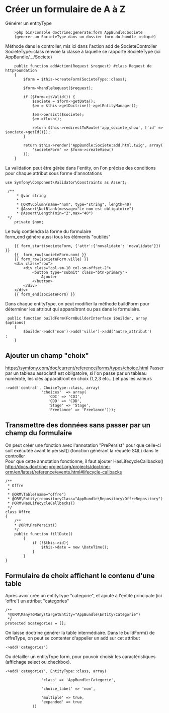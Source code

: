Créer un formulaire de A à Z
===

Générer un entityType

        >php bin/console doctrine:generate:form AppBundle:Societe
        (generer un SocieteType dans un dossier form du bundle indiqué)

Méthode dans le controller, mis ici dans l'action add de SocieteController
SocieteType::class renvoie la classe à laquelle se rapporte SocieteType (ici AppBundle/.../Societe)

        public function addAction(Request $request) #class Request de httpFoundation
        {
            $form = $this->createForm(SocieteType::class);
    
            $form->handleRequest($request);
    
            if ($form->isValid()) {
                $societe = $form->getData();
                $em = $this->getDoctrine()->getEntityManager();
    
                $em->persist($societe);
                $em->flush();
    
                return $this->redirectToRoute('app_societe_show', ['id' => $societe->getId()]);
            }
    
            return $this->render('AppBundle:Societe:add.html.twig', array(
                'societeForm' => $form->createView()
            ));
        }
        
La validation peut être gérée dans l'entity, on l'on précise des conditions pour chaque attribut sous forme d'annotations

    use Symfony\Component\Validator\Constraints as Assert;
    
     /**
         * @var string
         *
         * @ORM\Column(name="nom", type="string", length=40)
         * @Assert\NotBlank(message="Le nom est obligatoire")
         * @Assert\Length(min="2",max="40")
     */
        private $nom;

Le twig contiendra la forme du formulaire <br>
form_end génére aussi tous les éléments "oubliés"

        {{ form_start(societeForm, {'attr':{'novalidate': 'novalidate'}}) }}
        {{  form_row(societeForm.nom) }}
        {{ form_row(societeForm.ville) }}
        <div class="row">
            <div class="col-sm-10 col-sm-offset-2">
                <button type="submit" class="btn-primary">
                    Ajouter
                </button>
            </div>
        </div>
        {{ form_end(societeForm) }}
        
Dans chaque entityType, on peut modifier la méthode buildForm pour déterminer les attribut qui apparaîtront ou pas dans le formulaire.

     public function buildForm(FormBuilderInterface $builder, array $options)
        {
            $builder->add('nom')->add('ville')->add('autre_attribut')        ;
        }
        
        
        
Ajouter un champ "choix"
---
https://symfony.com/doc/current/reference/forms/types/choice.html
Passer par un tableau associatif est obligatoire, si l'on passe par un tableau numéroté, les clés apparaîtront en choix (1,2,3 etc...) et pas les valeurs

    ->add('contrat', ChoiceType::class, array(
                    'choices'  => array(
                       'CDI' => 'CDI',
                       'CDD' => 'CDD',
                       'Stage' => 'Stage',
                       'Freelance' => 'Freelance')));
                        
Transmettre des données sans passer par un champ du formulaire
---
On peut créer une fonction avec l'annotation "PrePersist" pour que celle-ci soit exécutée avant le persist() (fonction générant la requête SQL) dans le controller<br>
Pour que cette annotation fonctionne, il faut ajouter HasLifecycleCallbacks()
http://docs.doctrine-project.org/projects/doctrine-orm/en/latest/reference/events.html#lifecycle-callbacks

    /**
     * Offre
     *
     * @ORM\Table(name="offre")
     * @ORM\Entity(repositoryClass="AppBundle\Repository\OffreRepository")
     * @ORM\HasLifecycleCallbacks()
     */
    class Offre
    {
        /**
        * @ORM\PrePersist()
        */
        public function fillDate()
            {
                if (!$this->id){
                    $this->date = new \DateTime();
                }
            }
    }
    
Formulaire de choix affichant le contenu d'une table
---

Après avoir crée un entityType "categorie", et ajouté à l'entité principale (ici 'offre') un attribut "categories"

    /**
     *@ORM\ManyToMany(targetEntity="AppBundle\Entity\Categorie")
     */
    protected $categories = [];
    
On laisse doctrine générer la table intermédiaire.
Dans le buildForm() de offreType, on peut se contenter d'appeller un add sur cet attribut

    ->add('categories')

Ou détailler un entityType form, pour pouvoir choisir les caractéristiques (affichage select ou checkbox).

    ->add('categories', EntityType::class, array(
    
                    'class' => 'AppBundle:Categorie',
    
                    'choice_label' => 'nom',
    
                    'multiple' => true,
                    'expanded' => true
                ))
                
